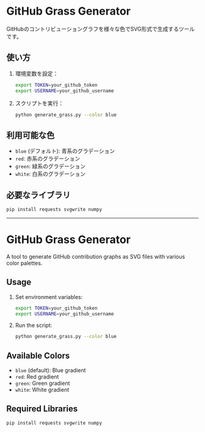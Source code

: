 # GitHub Grass Generator

GitHubのコントリビューショングラフを様々な色でSVG形式で生成するツールです。

## 使い方

1. 環境変数を設定：
   ```bash
   export TOKEN=your_github_token
   export USERNAME=your_github_username
   ```

2. スクリプトを実行：
   ```bash
   python generate_grass.py --color blue
   ```

## 利用可能な色

- `blue` (デフォルト): 青系のグラデーション
- `red`: 赤系のグラデーション  
- `green`: 緑系のグラデーション
- `white`: 白系のグラデーション

## 必要なライブラリ

```bash
pip install requests svgwrite numpy
```

---

# GitHub Grass Generator

A tool to generate GitHub contribution graphs as SVG files with various color palettes.

## Usage

1. Set environment variables:
   ```bash
   export TOKEN=your_github_token
   export USERNAME=your_github_username
   ```

2. Run the script:
   ```bash
   python generate_grass.py --color blue
   ```

## Available Colors

- `blue` (default): Blue gradient
- `red`: Red gradient
- `green`: Green gradient
- `white`: White gradient

## Required Libraries

```bash
pip install requests svgwrite numpy
```